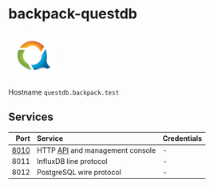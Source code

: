 # backpack-questdb

![QuestDB](../../doc/assets/logos/questdb.png)

Hostname `questdb.backpack.test`

## Services

| Port | Service | Credentials
| ---: | :------ | :----------
| [8010](http://questdb.backpack.test:8010) | HTTP [API](https://questdb.io/docs/reference/api/rest) and management console | -
| 8011 | InfluxDB line protocol | -
| 8012 | PostgreSQL wire protocol | -
